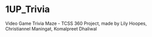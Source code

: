 # 1UP_Trivia
Video Game Trivia Maze - TCSS 360 Project, made by Lily Hoopes, Christiannel Maningat, Komalpreet Dhaliwal
